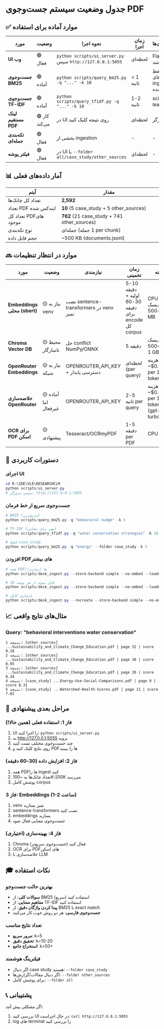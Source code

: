 # جدول وضعیت سیستم جست‌وجوی PDF

## ✅ موارد آماده برای استفاده

| مورد | وضعیت | نحوه اجرا | زمان اجرا | نیازمندی‌ها |
|------|--------|----------|-----------|-------------|
| **UI وب** | 🟢 فعال | `python scripts/ui_server.py` سپس `http://127.0.0.1:5055` | لحظه‌ای | Flask نصب باشد |
| **جست‌وجوی BM25** | 🟢 آماده | `python scripts/query_bm25.py -q "..." -k 10` | < 1 ثانیه | فقط داده‌های ingest شده |
| **جست‌وجوی TF-IDF** | 🟢 آماده | `python scripts/query_tfidf.py -q "..." -k 10` | 1-2 ثانیه | scikit-learn |
| **لینک مستقیم PDF** | 🟢 کار می‌کند | در UI روی نتیجه کلیک کنید | لحظه‌ای | مرورگر |
| **تکه‌بندی جمله‌ای** | 🟢 فعال | بخشی از ingestion | - | - |
| **فیلتر پوشه** | 🟢 فعال | در UI یا `--folder all/case_study/other_sources` | لحظه‌ای | - |

## 📊 آمار داده‌های فعلی

| آیتم | مقدار |
|------|-------|
| تعداد کل چانک‌ها | **2,592** |
| تعداد PDF ایندکس شده | **10** (5 case_study + 5 other_sources) |
| تعداد کل PDFهای موجود | **762** (21 case_study + 741 other_sources) |
| نوع تکه‌بندی | جمله‌ای (1 جمله per chunk) |
| حجم فایل داده | ~500 KB (documents.jsonl) |

## 🔜 موارد در انتظار تنظیمات

| مورد | وضعیت | نیازمندی | زمان تخمینی | هزینه |
|------|--------|----------|-------------|--------|
| **Embeddings محلی (sbert)** | 🟡 نیاز به venv | نصب sentence-transformers در venv تمیز | 5-10 دقیقه اولیه + 30-60 دقیقه برای encode کل corpus | CPU زیاد، دیسک ~300-500 MB |
| **Chroma Vector DB** | 🟡 محیط ناسازگار | حل conflict NumPy/ONNX | 5 دقیقه | دیسک ~500 MB-1 GB |
| **OpenRouter Embeddings** | 🟡 نیاز به شبکه | OPENROUTER_API_KEY + دسترسی پایدار | لحظه‌ای (per query) | هزینه API: ~$0.001 per 1K tokens |
| **خلاصه‌سازی OpenRouter** | 🟡 آماده اما غیرفعال | OPENROUTER_API_KEY | 2-5 ثانیه per query | هزینه API: ~$0.15 per 1M tokens (gpt-3.5-turbo) |
| **OCR برای PDF اسکن** | 🟡 پیشنهادی | Tesseract/OCRmyPDF | 1-5 دقیقه per PDF | CPU سنگین |

## 🎯 دستورات کاربردی

### اجرای UI

```powershell
cd R:\IDE\VLE\RESEARCHCLM
python scripts/ui_server.py
# سپس مرورگر: http://127.0.0.1:5055
```

### جست‌وجوی سریع از خط فرمان

```powershell
# BM25 (سریع‌ترین)
python scripts/query_bm25.py -q "behavioral nudge" -k 5

# TF-IDF (بهتر برای معنایی)
python scripts/query_tfidf.py -q "water conservation strategies" -k 10

# فقط case_study
python scripts/query_bm25.py -q "energy" --folder case_study -k 5
```

### افزودن PDFهای بیشتر

```powershell
# همه PDFها (زمان‌بر!)
python scripts/desk_ingest.py --store-backend simple --no-embed --loader pdfplumber --split-mode sentence --sentences-per-chunk 1

# 10 فایل نمونه از هر پوشه
python scripts/desk_ingest.py --store-backend simple --no-embed --loader pdfplumber --split-mode sentence --sentences-per-chunk 1 --limit-files-per-folder 10

# بازسازی کامل
python scripts/desk_ingest.py --recreate --store-backend simple --no-embed --loader pdfplumber --split-mode sentence --sentences-per-chunk 1
```

## 📈 مثال‌های نتایج واقعی

### Query: "behavioral interventions water conservation"
```
نتیجه 1: [other_sources] ...Sustainability_and_Climate_Change_Education.pdf | page 32 | score 9.18
نتیجه 2: [other_sources] ...Sustainability_and_Climate_Change_Education.pdf | page 30 | score 8.95
نتیجه 3: [other_sources] ...Sustainability_and_Climate_Change_Education.pdf | page 20 | score 8.34
نتیجه 4: [case_study] ...Energy-Use-Social-Comparisons.pdf | page 0 | score 8.31
نتیجه 5: [case_study] ...Watershed-Health-Scores.pdf | page 11 | score 7.82
```

## 🚀 مراحل بعدی پیشنهادی

### فاز 1: استفاده فعلی (همین حالا!)
1. UI را اجرا کنید: `python scripts/ui_server.py`
2. به http://127.0.0.1:5055 بروید
3. چند جست‌وجوی مختلف تست کنید
4. روی نتایج کلیک کنید و PDFها را ببینید

### فاز 2: افزایش داده (30-60 دقیقه)
1. همه PDFها را ingest کنید
2. تعداد چانک‌ها به ~100K-200K می‌رسد
3. پوشش کامل corpus

### فاز 3: Embeddings (1-2 ساعت)
1. venv تمیز بسازید
2. sentence-transformers نصب کنید
3. embeddings بسازید
4. جست‌وجوی معنایی فعال شود

### فاز 4: بهینه‌سازی (اختیاری)
1. Chroma فعال کنید (جست‌وجوی سریع‌تر)
2. OCR برای PDFهای اسکن
3. خلاصه‌سازی با LLM

## 🎓 نکات استفاده

### بهترین حالت جست‌وجو
- **سوالات کلی**: از BM25 استفاده کنید (سریع)
- **مفاهیم معنایی**: از TF-IDF استفاده کنید
- **پیدا کردن واژگان دقیق**: از BM25 با exact match
- **جست‌وجوی فارسی**: هر دو روش خوب کار می‌کنند

### تعداد نتایج مناسب
- **مرور سریع**: k=5
- **تحقیق دقیق**: k=10-20
- **استخراج جامع**: k=50+

### فیلترینگ هوشمند
- اگر دنبال case study هستید: `--folder case_study`
- اگر دنبال مقالات/گزارش‌ها: `--folder other_sources`
- برای پوشش کامل: `--folder all`

## 📞 پشتیبانی

اگر مشکلی پیش آمد:
1. بررسی کنید UI در حال اجراست: `curl http://127.0.0.1:5055`
2. log های terminal را بررسی کنید
